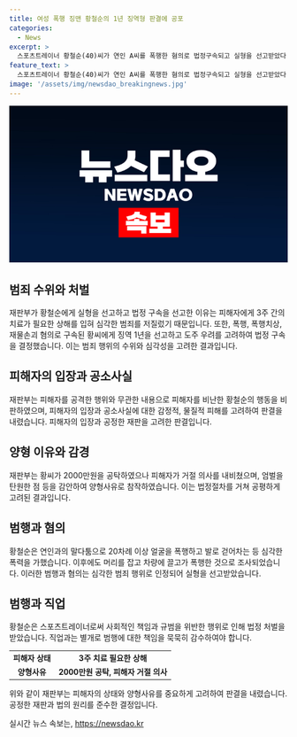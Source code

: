 ```yaml
---
title: 여성 폭행 징맨 황철순의 1년 징역형 판결에 공포
categories:
  - News
excerpt: >
  스포츠트레이너 황철순(40)씨가 연인 A씨를 폭행한 혐의로 법정구속되고 실형을 선고받았다. 재판부는 피해자에게 상해를 입히고 공포심을 주었으며, 변명은 납득하기 어렵다고 지적했다. 또한 피해자에 대한 벌금과 징역형을 선고하며, 황씨의 폭행 사실을 인정했다. 황씨는 스포츠인으로 활동하며, 코미디프로그램에 출연하기도 했다.
feature_text: >
  스포츠트레이너 황철순(40)씨가 연인 A씨를 폭행한 혐의로 법정구속되고 실형을 선고받았다. 재판부는 피해자에게 상해를 입히고 공포심을 주었으며, 변명은 납득하기 어렵다고 지적했다. 또한 피해자에 대한 벌금과 징역형을 선고하며, 황씨의 폭행 사실을 인정했다. 황씨는 스포츠인으로 활동하며, 코미디프로그램에 출연하기도 했다.
image: '/assets/img/newsdao_breakingnews.jpg'
---
```


<p><img src="/assets/img/newsdao_breakingnews.jpg" alt="pcversion 속보" /></p>

<h2 data-ke-size="size26">범죄 수위와 처벌</h2>

<p data-ke-size="size16">재판부가 황철순에게 실형을 선고하고 법정 구속을 선고한 이유는 피해자에게 3주 간의 치료가 필요한 상해를 입혀 심각한 범죄를 저질렀기 때문입니다. 또한, 폭행, 폭행치상, 재물손괴 혐의로 구속된 황씨에게 징역 1년을 선고하고 도주 우려를 고려하여 법정 구속을 결정했습니다. 이는 범죄 행위의 수위와 심각성을 고려한 결과입니다.</p>

<h2 data-ke-size="size26">피해자의 입장과 공소사실</h2>

<p data-ke-size="size16">재판부는 피해자를 공격한 행위와 무관한 내용으로 피해자를 비난한 황철순의 행동을 비판하였으며, 피해자의 입장과 공소사실에 대한 감정적, 물질적 피해를 고려하여 판결을 내렸습니다. 피해자의 입장과 공정한 재판을 고려한 판결입니다.</p>

<h2 data-ke-size="size26">양형 이유와 감경</h2>

<p data-ke-size="size16">재판부는 황씨가 2000만원을 공탁하였으나 피해자가 거절 의사를 내비쳤으며, 엄벌을 탄원한 점 등을 감안하여 양형사유로 참작하였습니다. 이는 법정절차를 거쳐 공평하게 고려된 결과입니다.</p>

<h2 data-ke-size="size26">범행과 혐의</h2>

<p data-ke-size="size16">황철순은 연인과의 말다툼으로 20차례 이상 얼굴을 폭행하고 발로 걷어차는 등 심각한 폭력을 가했습니다. 이후에도 머리를 잡고 차량에 끌고가 폭행한 것으로 조사되었습니다. 이러한 범행과 혐의는 심각한 범죄 행위로 인정되어 실형을 선고받았습니다.</p>

<h2 data-ke-size="size26">범행과 직업</h2>

<p data-ke-size="size16">황철순은 스포츠트레이너로써 사회적인 책임과 규범을 위반한 행위로 인해 법정 처벌을 받았습니다. 직업과는 별개로 범행에 대한 책임을 묵묵히 감수하여야 합니다.</p>

<table>
    <tbody>
        <tr>
            <td style="text-align: center; height: 17px;"><b>피해자 상태</b></td>
            <td style="text-align: center; height: 17px;"><b>3주 치료 필요한 상해</b></td>
        </tr>
        <tr>
            <td style="text-align: center; height: 17px;"><b>양형사유</b></td>
            <td style="text-align: center; height: 17px;"><b>2000만원 공탁, 피해자 거절 의사</b></td>
        </tr>
    </tbody>
</table>

<p data-ke-size="size16">위와 같이 재판부는 피해자의 상태와 양형사유를 중요하게 고려하여 판결을 내렸습니다. 공정한 재판과 법의 원리를 준수한 결정입니다.</p>
실시간 뉴스 속보는, <a href="https://newsdao.kr" rel="dofollow">https://newsdao.kr</a>


